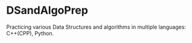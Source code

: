 # DSandAlgoPrep

Practicing various Data Structures and algorithms in multiple languages: C++(CPP), Python.
